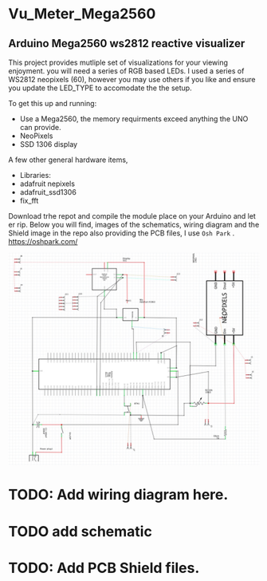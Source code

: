 # Vu_Meter_Mega2560
## Arduino Mega2560 ws2812 reactive visualizer 

This project provides mutliple set of visualizations for your viewing enjoyment.  you will need a series of RGB based LEDs.  I used a series of WS2812 neopixels (60), however you may use others if you like and ensure you update the LED_TYPE to accomodate the the setup.

To get this up and running:
* Use a Mega2560,  the memory requirments exceed anything the UNO can provide.
* NeoPixels
* SSD 1306 display

A few other general hardware items,
* Libraries:
* adafruit nepixels
* adafruit_ssd1306
* fix_fft

Download trhe repot and compile the module place on your Arduino and let er rip.
Below you will find, images of the schematics, wiring diagram and the Shield image in the repo also providing the PCB files,  I use `Osh Park` . https://oshpark.com/


![Schematic Diagram](https://github.com/AGHG46087/Vu_Meter_Mega2560/blob/master/vu_schematic.jpg "Scematic Diagram")


# TODO:  Add wiring diagram here.

# TODO add schematic

# TODO:  Add PCB Shield files.

 
